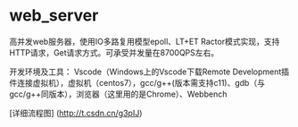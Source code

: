 # web_server
高并发web服务器，使用IO多路复用模型epoll、LT+ET Ractor模式实现，支持HTTP请求，Get请求方式。可承受并发量在8700QPS左右。

开发环境及工具： Vscode（Windows上的Vscode下载Remote Development插件连接虚拟机），虚拟机（centos7），gcc/g++(版本需支持c11)、gdb（与gcc/g++同版本），浏览器（这里用的是Chrome）、Webbench

[详细流程图] (http://t.csdn.cn/g3pIJ) 
